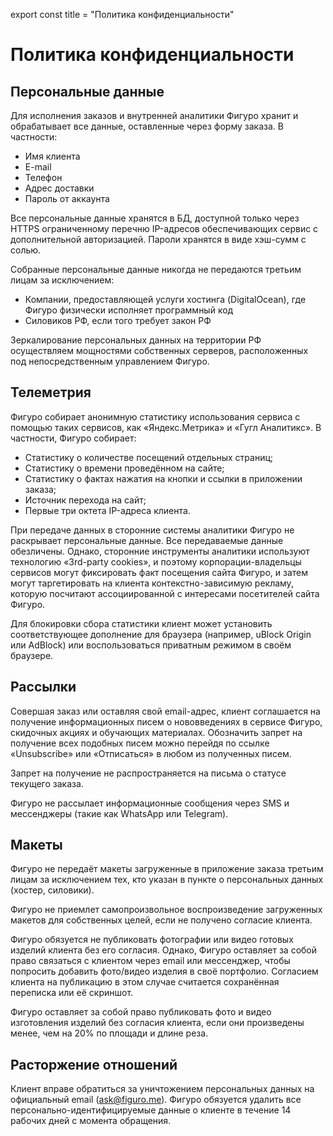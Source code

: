 export const title = "Политика конфиденциальности"

# Политика конфиденциальности

## Персональные данные

Для исполнения заказов и внутренней аналитики Фигуро хранит и обрабатывает все данные, оставленные через форму заказа. В частности:

- Имя клиента
- E-mail
- Телефон
- Адрес доставки
- Пароль от аккаунта

Все персональные данные хранятся в БД, доступной только через HTTPS ограниченному перечню IP-адресов обеспечивающих сервис с дополнительной авторизацией. Пароли хранятся в виде хэш-сумм с солью.

Собранные персональные данные никогда не передаются третьим лицам за исключением:

- Компании, предоставляющей услуги хостинга (DigitalOcean), где Фигуро физически исполняет программный код
- Силовиков РФ, если того требует закон РФ

Зеркалирование персональных данных на территории РФ осуществляем мощностями собственных серверов, расположенных под непосредственным управлением Фигуро.

## Телеметрия

Фигуро собирает анонимную статистику использования сервиса с помощью таких сервисов, как «Яндекс.Метрика» и «Гугл Аналитикс». В частности, Фигуро собирает:

- Статистику о количестве посещений отдельных страниц;
- Статистику о времени проведённом на сайте;
- Статистику о фактах нажатия на кнопки и ссылки в приложении заказа;
- Источник перехода на сайт;
- Первые три октета IP-адреса клиента.

При передаче данных в сторонние системы аналитики Фигуро не раскрывает персональные данные. Все передаваемые данные обезличены. Однако, сторонние инструменты аналитики используют технологию «3rd-party cookies», и поэтому корпорации-владельцы сервисов могут фиксировать факт посещения сайта Фигуро, и затем могут таргетировать на клиента контекстно-зависимую рекламу, которую посчитают ассоциированной с интересами посетителей сайта Фигуро.

Для блокировки сбора статистики клиент может установить соответствующее дополнение для браузера (например, uBlock Origin или AdBlock) или воспользоваться приватным режимом в своём браузере.

## Рассылки

Совершая заказ или оставляя свой email-адрес, клиент соглашается на получение информационных писем о нововведениях в сервисе Фигуро, скидочных акциях и обучающих материалах. Обозначить запрет на получение всех подобных писем можно перейдя по ссылке «Unsubscribe» или «Отписаться» в любом из полученных писем.

Запрет на получение не распространяется на письма о статусе текущего заказа.

Фигуро не рассылает информационные сообщения через SMS и мессенджеры (такие как WhatsApp или Telegram).

## Макеты

Фигуро не передаёт макеты загруженные в приложение заказа третьим лицам за исключением тех, кто указан в пункте о персональных данных (хостер, силовики).

Фигуро не приемлет самопроизвольное воспроизведение загруженных макетов для собственных целей, если не получено согласие клиента.

Фигуро обязуется не публиковать фотографии или видео готовых изделий клиента без его согласия. Однако, Фигуро оставляет за собой право связаться с клиентом через email или мессенджер, чтобы попросить добавить фото/видео изделия в своё портфолио. Согласием клиента на публикацию в этом случае считается сохранённая переписка или её скриншот.

Фигуро оставляет за собой право публиковать фото и видео изготовления изделий без согласия клиента, если они произведены менее, чем на 20% по площади и длине реза.

## Расторжение отношений

Клиент вправе обратиться за уничтожением персональных данных на официальный email (ask@figuro.me). Фигуро обязуется удалить все персонально-идентифицируемые данные о клиенте в течение 14 рабочих дней с момента обращения.
